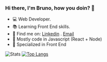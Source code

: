 ### Hi there, I'm Bruno, how you doin? 👋

- 💻 Web Developer.
- 📚 Learning Front End skills.
- 📧 Find me on: [Linkedin](https://www.linkedin.com/in/bruno-fernandes-27b55b210/) . [Email](brunofernandes.job@gmail.com)
- 🧰 Mostly code in Javascript (React + Node)
- 💪 Specialized in Front End

![Stats](https://github-readme-stats.vercel.app/api?username=brunofernandes23&show_icons=true&theme=tokyonight)
[![Top Langs](https://github-readme-stats.vercel.app/api/top-langs/?username=brunofernandes23)](https://github.com/brunofernandes23/github-readme-stats)





